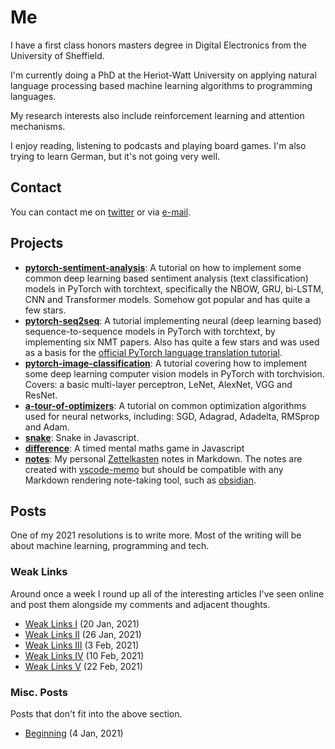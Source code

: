 # Me

I have a first class honors masters degree in Digital Electronics from the University of Sheffield.

I'm currently doing a PhD at the Heriot-Watt University on applying natural language processing based machine learning algorithms to programming languages.

My research interests also include reinforcement learning and attention mechanisms.

I enjoy reading, listening to podcasts and playing board games. I'm also trying to learn German, but it's not going very well.

## Contact

You can contact me on [twitter](https://www.twitter.com/ben_trevett) or via [e-mail](mailto:bentrevett@gmail.com).

## Projects

- **[pytorch-sentiment-analysis](https://github.com/bentrevett/pytorch-sentiment-analysis)**: A tutorial on how to implement some common deep learning based sentiment analysis (text classification) models in PyTorch with torchtext, specifically the NBOW, GRU, bi-LSTM, CNN and Transformer models. Somehow got popular and has quite a few stars.
- **[pytorch-seq2seq](https://github.com/bentrevett/pytorch-seq2seq)**: A tutorial implementing neural (deep learning based) sequence-to-sequence models in PyTorch with torchtext, by implementing six NMT papers. Also has quite a few stars and was used as a basis for the [official PyTorch language translation tutorial](https://pytorch.org/tutorials/beginner/torchtext_translation_tutorial.html).
- **[pytorch-image-classification](https://github.com/bentrevett/pytorch-image-classification)**: A tutorial covering how to implement some deep learning computer vision models in PyTorch with torchvision. Covers: a basic multi-layer perceptron, LeNet, AlexNet, VGG and ResNet.
- **[a-tour-of-optimizers](https://github.com/bentrevett/a-tour-of-pytorch-optimizers)**: A tutorial on common optimization algorithms used for neural networks, including: SGD, Adagrad, Adadelta, RMSprop and Adam.
- **[snake](https://bentrevett.com/projects/snake.html)**: Snake in Javascript.
- **[difference](https://bentrevett.com/projects/difference.html)**: A timed mental maths game in Javascript
- **[notes](https://github.com/bentrevett/notes)**: My personal [Zettelkasten](https://en.wikipedia.org/wiki/Zettelkasten) notes in Markdown. The notes are created with [vscode-memo](https://github.com/svsool/vscode-memo) but should be compatible with any Markdown rendering note-taking tool, such as [obsidian](https://obsidian.md/).

## Posts

One of my 2021 resolutions is to write more. Most of the writing will be about machine learning, programming and tech.

### Weak Links

Around once a week I round up all of the interesting articles I've seen online and post them alongside my comments and adjacent thoughts.

- [Weak Links I](https://bentrevett.com/posts/weak-links-i.html) (20 Jan, 2021)
- [Weak Links II](https://bentrevett.com/posts/weak-links-ii) (26 Jan, 2021)
- [Weak Links III](https://bentrevett.com/posts/weak-links-iii.html) (3 Feb, 2021)
- [Weak Links IV](https://bentrevett.com/posts/weak-links-iv.html) (10 Feb, 2021)
- [Weak Links V](https://bentrevett.com/posts/weak-links-v.html) (22 Feb, 2021)

### Misc. Posts

Posts that don't fit into the above section.

- [Beginning](https://bentrevett.com/posts/beginning) (4 Jan, 2021)
